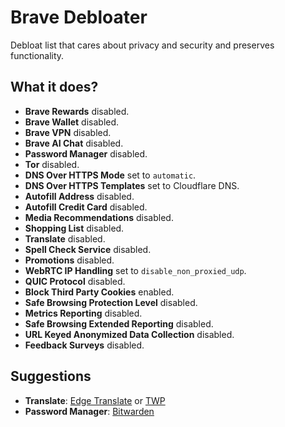 # Brave Debloater
Debloat list that cares about privacy and security and preserves functionality.

## What it does?

- **Brave Rewards** disabled.
- **Brave Wallet** disabled.
- **Brave VPN** disabled.
- **Brave AI Chat** disabled.
- **Password Manager** disabled.
- **Tor** disabled.
- **DNS Over HTTPS Mode** set to `automatic`.
- **DNS Over HTTPS Templates** set to Cloudflare DNS.
- **Autofill Address** disabled.
- **Autofill Credit Card** disabled.
- **Media Recommendations** disabled.
- **Shopping List** disabled.
- **Translate** disabled.
- **Spell Check Service** disabled.
- **Promotions** disabled.
- **WebRTC IP Handling** set to `disable_non_proxied_udp`.
- **QUIC Protocol** disabled.
- **Block Third Party Cookies** enabled.
- **Safe Browsing Protection Level** disabled.
- **Metrics Reporting** disabled.
- **Safe Browsing Extended Reporting** disabled.
- **URL Keyed Anonymized Data Collection** disabled.
- **Feedback Surveys** disabled.

## Suggestions

- **Translate**: [Edge Translate](https://github.com/EdgeTranslate/EdgeTranslate) or [TWP](https://github.com/FilipePS/Traduzir-paginas-web)
- **Password Manager**: [Bitwarden](https://github.com/bitwarden/clients)
